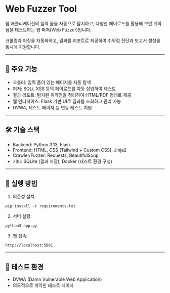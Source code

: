 # Web Fuzzer Tool

웹 애플리케이션의 입력 폼을 자동으로 탐지하고, 다양한 페이로드를 활용해 보안 취약점을 테스트하는 웹 퍼저(Web Fuzzer)입니다.

크롤링과 퍼징을 자동화하고, 결과를 리포트로 제공하여 취약점 진단과 보고서 생성을 동시에 지원합니다.

---

## 📌 주요 기능
- 크롤러: 입력 폼이 있는 페이지를 자동 탐색
- 퍼저: SQLi, XSS 등의 페이로드를 자동 삽입하여 테스트
- 결과 리포트: 탐지된 취약점을 정리하여 HTML/PDF 형태로 제공
- 웹 인터페이스: Flask 기반 UI로 결과를 조회하고 관리 가능
- DVWA, 테스트 페이지 등 연동 테스트 지원

---

## 🛠 기술 스택
- Backend: Python 3.13, Flask
- Frontend: HTML, CSS (Tailwind + Custom CSS), Jinja2
- Crawler/Fuzzer: Requests, BeautifulSoup
- 기타: SQLite (결과 저장), Docker (테스트 환경 구성)

---

## 🚀 실행 방법
1.	의존성 설치:
 ```
pip install -r requirements.txt
```
2.	서버 실행:
```
python3 app.py
```
3.	웹 접속:
```
http://localhost:5001
```

---

## 🧪 테스트 환경
- DVWA (Damn Vulnerable Web Application)
- 의도적으로 취약한 테스트 페이지
 
